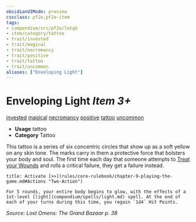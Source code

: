 ```yaml
---
obsidianUIMode: preview
cssclass: pf2e,pf2e-item
tags:
- compendium/src/pf2e/lotgb
- item/category/tattoo
- trait/invested
- trait/magical
- trait/necromancy
- trait/positive
- trait/tattoo
- trait/uncommon
aliases: ["Enveloping Light"]
---
```

# Enveloping Light *Item 3+*  
[invested](rules/traits/invested.md)  [magical](rules/traits/magical.md)  [necromancy](rules/traits/necromancy.md)  [positive](rules/traits/positive.md)  [tattoo](rules/traits/tattoo-lowg.md)  [uncommon](rules/traits/uncommon.md)  

- **Usage** tattoo
- **Category** Tattoo

This tattoo is a series of six concentric circles that show up as a soft yellow on any skin tone. The marks carry in them a protective force that bolsters your body and soul. The first time each day that someone attempts to [Treat your Wounds](rules/actions/treat-wounds.md) and rolls a critical failure, they get a failure instead.

```ad-embed-ability
title: Activate [>>](rules/core-rulebook/chapter-9-playing-the-game.md#Actions "Two-Action")

For 5 rounds, your entire body begins to glow, with the effects of a 1st-level [light](compendium/spells/light.md) spell. At the end of each of your turns during this time, you regain `1d4` Hit Points.
```

*Source: Lost Omens: The Grand Bazaar p. 38*